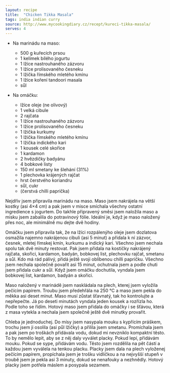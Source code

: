 ```yaml
---
layout: recipe
title:  "Chicken Tikka Masala"
tags: india indian curry
source: http://www.mycookingdiary.cz/recept/kureci-tikka-masala/
serves: 4
---
```

* Na marinádu na maso:
  * 500 g kuřecích prsou
  * 1 kelímek bílého jogurtu
  * 1 lžíce nastrouhaného zázvoru
  * 1 lžíce prolisovaného česneku
  * 1 lžička římského mletého kmínu
  * 1 lžíce koření tandoori masala
  * sůl

* Na omáčku:
  * lžíce oleje (ne olivový)
  * 1 velká cibule
  * 2 rajčata
  * 1 lžíce nastrouhaného zázvoru
  * 1 lžíce prolisovaného česneku
  * 1 lžička kurkumy
  * 1 lžička římského mletého kmínu
  * 1 lžička indického kari
  * 1 kousek celé skořice
  * 1 kardamon
  * 2 hvězdičky badyánu
  * 4 bobkové listy
  * 150 ml smetany ke šlehání (31%)
  * 1 plechovka krájených rajčat
  * hrst čerstvého koriandru
  * sůl, cukr
  * (čerstvá chilli paprička)

Nejdřív jsem připravila marinádu na maso. Maso jsem nakrájela na větší kostky (asi 4×4 cm) a pak jsem v misce smíchala všechny ostatní ingredience s jogurtem. Do takhle připravený směsi jsem naložila maso a misku jsem zabalila do potravinový fólie. Ideální je, když je maso naložený přes noc, ale minimálně mu dejte dvě hodiny.

Omáčku jsem připravila tak, že na lžíci rozpálenýho oleje jsem dozlatova osmažila najemno nakrájenou cibuli (asi 5 minut) a přidala k ní zázvor, česnek, mletej římskej kmín, kurkumu a indický kari. Všechno jsem nechala spolu tak dvě minuty restovat. Pak jsem přidala na kostičky nakrájený rajčata, skořici, kardamon, badyán, bobkovej list, plechovku rajčat, smetanu a sůl. Kdo má rád pálivý, přidá ještě svoji oblíbenou chilli papričku. Všechno jsem nechala společně povařit asi 15 minut, ochutnala jsem a podle chuti jsem přidala cukr a sůl. Když jsem omáčku dochutila, vyndala jsem bobkovej list, kardamon, badyán a skořici.

Maso naložený v marinádě jsem naskládala na plech, kterej jsem vyložila pečícím papírem. Troubu jsem předehřála na 250 °C a maso jsem pekla do měkka asi deset minut. Maso musí zůstat šťavnatý, tak ho kontrolujte a nepřepečte. Já po deseti minutách vyndala jeden kousek a rozřízla ho. Podle toho se řídím. Hotový maso jsem přidala do omáčky i se šťávou, která z masa vytekla a nechala jsem společně ještě dvě minutky provařit.

Chleba je jednoduchej. Do mísy jsem nasypala mouku s kypřícím práškem, trochu jsem ji osolila (asi půl lžičky) a přilila jsem smetanu. Promíchala jsem a pak jsem po troškách přidávala vodu, dokud mi nevzniklo kompaktní těsto. To by nemělo lepit, aby se z něj daly vyválet placky. Pokud lepí, přidávám mouku. Pokud se sype, přidávám vodu. Těsto jsem rozdělila na pět částí a každou jsem vyválela na tenkou placku. Placky jsem dala na plech vyloženej pečícím papírem, propíchala jsem je trošku vidličkou a na nejvyšší stupeň v troubě jsem je pekla asi 3 minuty, dokud se nenafouky a nezhnědly. Hotový placky jsem potřela máslem a posypala sezamem.
